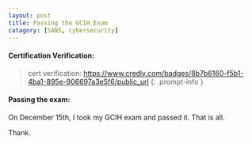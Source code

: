 ```yaml
---
layout: post
title: Passing the GCIH Exam
catagory: [SANS, cybersecurity]
---
```

#### Certification Verification:

> cert verification: https://www.credly.com/badges/8b7b6160-f5b1-4ba1-895e-906697a3e5f6/public_url
{: .prompt-info }

#### Passing the exam:
On December 15th, I took my GCIH exam and passed it. That is all. 

Thank.